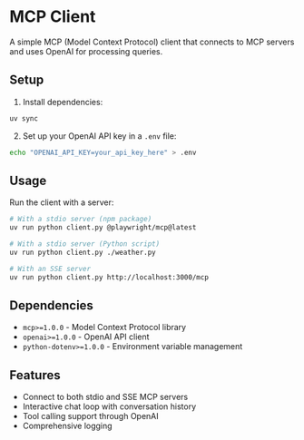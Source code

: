 # MCP Client

A simple MCP (Model Context Protocol) client that connects to MCP servers and uses OpenAI for processing queries.

## Setup

1. Install dependencies:
```bash
uv sync
```

2. Set up your OpenAI API key in a `.env` file:
```bash
echo "OPENAI_API_KEY=your_api_key_here" > .env
```

## Usage

Run the client with a server:

```bash
# With a stdio server (npm package)
uv run python client.py @playwright/mcp@latest

# With a stdio server (Python script)
uv run python client.py ./weather.py

# With an SSE server
uv run python client.py http://localhost:3000/mcp
```

## Dependencies

- `mcp>=1.0.0` - Model Context Protocol library
- `openai>=1.0.0` - OpenAI API client
- `python-dotenv>=1.0.0` - Environment variable management

## Features

- Connect to both stdio and SSE MCP servers
- Interactive chat loop with conversation history
- Tool calling support through OpenAI
- Comprehensive logging
